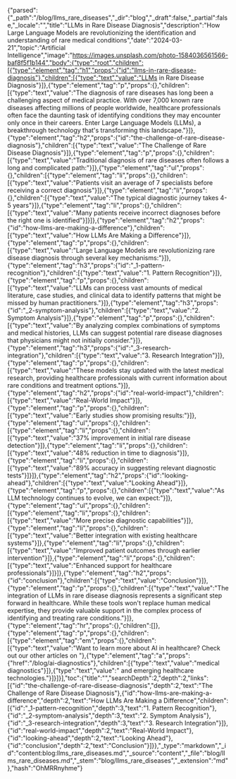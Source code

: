 {"parsed":{"_path":"/blog/llms_rare_diseases","_dir":"blog","_draft":false,"_partial":false,"_locale":"","title":"LLMs in Rare Disease Diagnosis","description":"How Large Language Models are revolutionizing the identification and understanding of rare medical conditions","date":"2024-03-21","topic":"Artificial Intelligence","image":"https://images.unsplash.com/photo-1584036561566-baf8f5f1b144","body":{"type":"root","children":[{"type":"element","tag":"h1","props":{"id":"llms-in-rare-disease-diagnosis"},"children":[{"type":"text","value":"LLMs in Rare Disease Diagnosis"}]},{"type":"element","tag":"p","props":{},"children":[{"type":"text","value":"The diagnosis of rare diseases has long been a challenging aspect of medical practice. With over 7,000 known rare diseases affecting millions of people worldwide, healthcare professionals often face the daunting task of identifying conditions they may encounter only once in their careers. Enter Large Language Models (LLMs), a breakthrough technology that's transforming this landscape."}]},{"type":"element","tag":"h2","props":{"id":"the-challenge-of-rare-disease-diagnosis"},"children":[{"type":"text","value":"The Challenge of Rare Disease Diagnosis"}]},{"type":"element","tag":"p","props":{},"children":[{"type":"text","value":"Traditional diagnosis of rare diseases often follows a long and complicated path:"}]},{"type":"element","tag":"ul","props":{},"children":[{"type":"element","tag":"li","props":{},"children":[{"type":"text","value":"Patients visit an average of 7 specialists before receiving a correct diagnosis"}]},{"type":"element","tag":"li","props":{},"children":[{"type":"text","value":"The typical diagnostic journey takes 4-5 years"}]},{"type":"element","tag":"li","props":{},"children":[{"type":"text","value":"Many patients receive incorrect diagnoses before the right one is identified"}]}]},{"type":"element","tag":"h2","props":{"id":"how-llms-are-making-a-difference"},"children":[{"type":"text","value":"How LLMs Are Making a Difference"}]},{"type":"element","tag":"p","props":{},"children":[{"type":"text","value":"Large Language Models are revolutionizing rare disease diagnosis through several key mechanisms:"}]},{"type":"element","tag":"h3","props":{"id":"_1-pattern-recognition"},"children":[{"type":"text","value":"1. Pattern Recognition"}]},{"type":"element","tag":"p","props":{},"children":[{"type":"text","value":"LLMs can process vast amounts of medical literature, case studies, and clinical data to identify patterns that might be missed by human practitioners."}]},{"type":"element","tag":"h3","props":{"id":"_2-symptom-analysis"},"children":[{"type":"text","value":"2. Symptom Analysis"}]},{"type":"element","tag":"p","props":{},"children":[{"type":"text","value":"By analyzing complex combinations of symptoms and medical histories, LLMs can suggest potential rare disease diagnoses that physicians might not initially consider."}]},{"type":"element","tag":"h3","props":{"id":"_3-research-integration"},"children":[{"type":"text","value":"3. Research Integration"}]},{"type":"element","tag":"p","props":{},"children":[{"type":"text","value":"These models stay updated with the latest medical research, providing healthcare professionals with current information about rare conditions and treatment options."}]},{"type":"element","tag":"h2","props":{"id":"real-world-impact"},"children":[{"type":"text","value":"Real-World Impact"}]},{"type":"element","tag":"p","props":{},"children":[{"type":"text","value":"Early studies show promising results:"}]},{"type":"element","tag":"ul","props":{},"children":[{"type":"element","tag":"li","props":{},"children":[{"type":"text","value":"37% improvement in initial rare disease detection"}]},{"type":"element","tag":"li","props":{},"children":[{"type":"text","value":"48% reduction in time to diagnosis"}]},{"type":"element","tag":"li","props":{},"children":[{"type":"text","value":"89% accuracy in suggesting relevant diagnostic tests"}]}]},{"type":"element","tag":"h2","props":{"id":"looking-ahead"},"children":[{"type":"text","value":"Looking Ahead"}]},{"type":"element","tag":"p","props":{},"children":[{"type":"text","value":"As LLM technology continues to evolve, we can expect:"}]},{"type":"element","tag":"ul","props":{},"children":[{"type":"element","tag":"li","props":{},"children":[{"type":"text","value":"More precise diagnostic capabilities"}]},{"type":"element","tag":"li","props":{},"children":[{"type":"text","value":"Better integration with existing healthcare systems"}]},{"type":"element","tag":"li","props":{},"children":[{"type":"text","value":"Improved patient outcomes through earlier intervention"}]},{"type":"element","tag":"li","props":{},"children":[{"type":"text","value":"Enhanced support for healthcare professionals"}]}]},{"type":"element","tag":"h2","props":{"id":"conclusion"},"children":[{"type":"text","value":"Conclusion"}]},{"type":"element","tag":"p","props":{},"children":[{"type":"text","value":"The integration of LLMs in rare disease diagnosis represents a significant step forward in healthcare. While these tools won't replace human medical expertise, they provide valuable support in the complex process of identifying and treating rare conditions."}]},{"type":"element","tag":"hr","props":{},"children":[]},{"type":"element","tag":"p","props":{},"children":[{"type":"element","tag":"em","props":{},"children":[{"type":"text","value":"Want to learn more about AI in healthcare? Check out our other articles on "},{"type":"element","tag":"a","props":{"href":"/blog/ai-diagnostics"},"children":[{"type":"text","value":"medical diagnostics"}]},{"type":"text","value":" and emerging healthcare technologies."}]}]}],"toc":{"title":"","searchDepth":2,"depth":2,"links":[{"id":"the-challenge-of-rare-disease-diagnosis","depth":2,"text":"The Challenge of Rare Disease Diagnosis"},{"id":"how-llms-are-making-a-difference","depth":2,"text":"How LLMs Are Making a Difference","children":[{"id":"_1-pattern-recognition","depth":3,"text":"1. Pattern Recognition"},{"id":"_2-symptom-analysis","depth":3,"text":"2. Symptom Analysis"},{"id":"_3-research-integration","depth":3,"text":"3. Research Integration"}]},{"id":"real-world-impact","depth":2,"text":"Real-World Impact"},{"id":"looking-ahead","depth":2,"text":"Looking Ahead"},{"id":"conclusion","depth":2,"text":"Conclusion"}]}},"_type":"markdown","_id":"content:blog:llms_rare_diseases.md","_source":"content","_file":"blog/llms_rare_diseases.md","_stem":"blog/llms_rare_diseases","_extension":"md"},"hash":"OhMRRnyhme"}